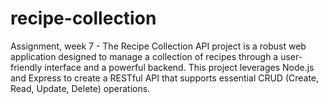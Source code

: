 # recipe-collection
Assignment, week 7 - The Recipe Collection API project is a robust web application designed to manage a collection of recipes through a user-friendly interface and a powerful backend. This project leverages Node.js and Express to create a RESTful API that supports essential CRUD (Create, Read, Update, Delete) operations.
